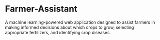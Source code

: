 # Farmer-Assistant
A machine learning-powered web application designed to assist farmers in making informed decisions about which crops to grow, selecting appropriate fertilizers, and identifying crop diseases.
